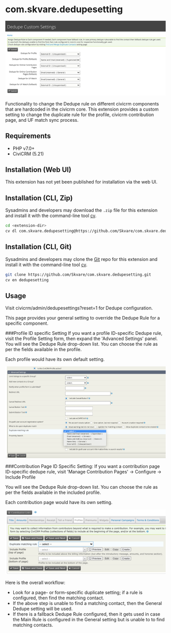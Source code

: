 # com.skvare.dedupesetting

![Screenshot](/images/screenshot.png)

Functionality to change the Dedupe rule on different civicrm components that are
hardcoded in the civicrm core. This extension provides a custom setting to change
the duplicate rule for the profile, civicrm contribution page, and UF match sync process.

## Requirements

* PHP v7.0+
* CiviCRM (5.21)

## Installation (Web UI)

This extension has not yet been published for installation via the web UI.

## Installation (CLI, Zip)

Sysadmins and developers may download the `.zip` file for this extension and
install it with the command-line tool [cv](https://github.com/civicrm/cv).

```bash
cd <extension-dir>
cv dl com.skvare.dedupesetting@https://github.com/Skvare/com.skvare.dedupesetting/archive/main.zip
```

## Installation (CLI, Git)

Sysadmins and developers may clone the [Git](https://en.wikipedia.org/wiki/Git) repo for this extension and
install it with the command-line tool [cv](https://github.com/civicrm/cv).

```bash
git clone https://github.com/Skvare/com.skvare.dedupesetting.git
cv en dedupesetting
```

## Usage

Visit civicrm/admin/dedupesettings?reset=1 for Dedupe configuration.

This page provides your general setting to override the Dedupe Rule for a specific component.

###Profile ID specific Setting
If you want a profile ID-specific Dedupe rule, visit the Profile Setting form, then expand the 'Advanced Settings' panel.
You will see the Dedupe Rule drop-down list. You can choose the rule as per the fields available in the profile.

Each profile would have its own default setting.

![Screenshot](/images/profile_setting.png)


###Contribution Page ID Specific Setting:
If you want a contribution page ID-specific dedupe rule, visit 'Manage Contribution Pages' -> Configure -> Include Profile

You will see the Dedupe Rule drop-down list. You can choose the rule as per the fields available in the included profile.

Each contribution page would have its own setting.

![Screenshot](/images/contribution_page_setting.png)


Here is the overall workflow:

* Look for a page- or form-specific duplicate setting; if a rule is configured, then find the matching contact.
* If the above step is unable to find a matching contact, then the General Dedupe setting will be used.
* If there is a fallback Dedupe Rule configured, then it gets used in case the Main Rule is configured in the General setting but is unable to
  to find matching contacts.

